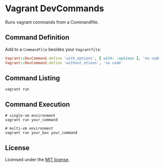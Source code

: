 # Vagrant DevCommands

Runs vagrant commands from a Commandfile.


## Command Definition

Add to a `Commandfile` besides your `Vagrantfile`:

```ruby
Vagrant::DevCommand.define 'with_options', [ with: :options ], 'no code'
Vagrant::DevCommand.define 'without_otions', 'no code'
```


## Command Listing

```shell
vagrant run
```


## Command Execution

```shell
# single-vm environment
vagrant run your_command

# multi-vm environment
vagrant run your_box your_command
```


## License

Licensed under the [MIT license](http://opensource.org/licenses/MIT).
